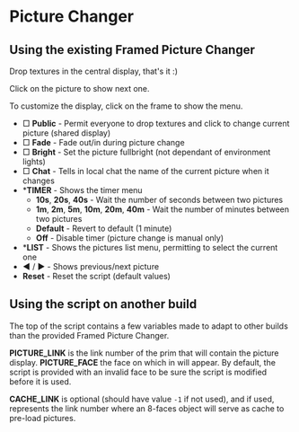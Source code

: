 # Picture Changer

## Using the existing Framed Picture Changer

Drop textures in the central display, that's it :)

Click on the picture to show next one.

To customize the display, click on the frame to show the menu.

* □ **Public** - Permit everyone to drop textures and click to change current picture (shared display)
* □ **Fade** - Fade out/in during picture change
* □ **Bright** - Set the picture fullbright (not dependant of environment lights)
* □ **Chat** - Tells in local chat the name of the current picture when it changes
* ***TIMER** - Shows the timer menu
  * **10s**, **20s**, **40s** - Wait the number of seconds between two pictures
  * **1m**, **2m**, **5m**, **10m**, **20m**, **40m** - Wait the number of minutes between two pictures
  * **Default** - Revert to default (1 minute)
  * **Off** - Disable timer (picture change is manual only)
* ***LIST** - Shows the pictures list menu, permitting to select the current one
* **◀** / **▶** - Shows previous/next picture
* **Reset** - Reset the script (default values)

## Using the script on another build

The top of the script contains a few variables made to adapt to other builds than the provided Framed Picture Changer.

**PICTURE_LINK** is the link number of the prim that will contain the picture display. **PICTURE_FACE** the face on which in will appear. By default, the script is provided with an invalid face to be sure the script is modified before it is used.

**CACHE_LINK** is optional (should have value `-1` if not used), and if used, represents the link number where an 8-faces object will serve as cache to pre-load pictures.

